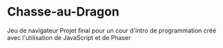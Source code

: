 # Chasse-au-Dragon
Jeu de navigateur
Projet final pour un cour d'intro de programmation créé avec l'utilisation de JavaScript et de Phaser
